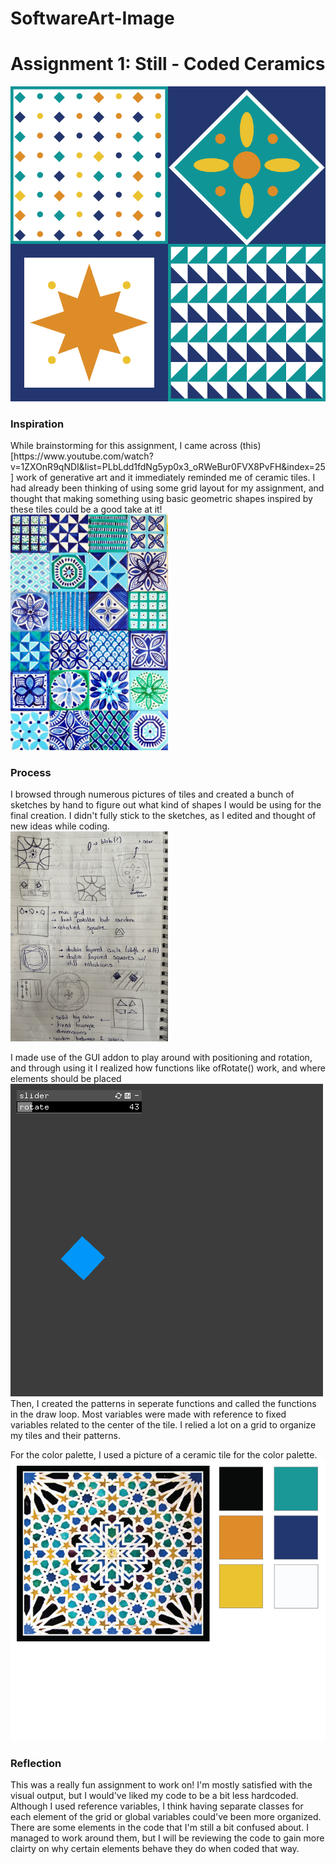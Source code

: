 # SoftwareArt-Image
<h1> Assignment 1: Still - Coded Ceramics </h1>
<img src = Assignment1/bin/data/screenshot3.png>

<h3> Inspiration </h3>
While brainstorming for this assignment, I came across (this)[https://www.youtube.com/watch?v=1ZXOnR9qNDI&list=PLbLdd1fdNg5yp0x3_oRWeBur0FVX8PvFH&index=25] work of generative art and it immediately reminded me of ceramic tiles. I had already been thinking of using some grid layout for my assignment, and thought that making something using basic geometric shapes inspired by these tiles could be a good take at it!
</br>
<img src = Assignment1/bin/data/inspo.jpg width= 50% height = 50%>
</br>
    

<h3> Process </h3> 
I browsed through numerous pictures of tiles and created a bunch of sketches by hand to figure out what kind of shapes I would be using for the final creation. I didn't fully stick to the sketches, as I edited and thought of new ideas while coding. 
</br>
<img src = Assignment1/bin/data/sketches.jpg width=50% height = 50%>
</br>
     
 I made use of the GUI addon to play around with positioning and rotation, and through using it I realized how functions like ofRotate() work, and where elements should be placed
 </br>
 <img src = Assignment1/bin/data/guiScreenshot.png>
 </br>
 Then, I created the patterns in seperate functions and called the functions in the draw loop. Most variables were made with reference to fixed variables related to the center of the tile. I relied a lot on a grid to organize my tiles and their patterns. 
 
 For the color palette, I used a picture of a ceramic tile for the color palette. 
 </br>
 <img src = Assignment1/bin/data/ColorPalette.png > 
 </br>
 
 <h3> Reflection </h3>
 This was a really fun assignment to work on! I'm mostly satisfied with the visual output, but I would've liked my code to be a bit less hardcoded. Although I used reference variables, I think having separate classes for each element of the grid or global variables could've been more organized. 
 There are some elements in the code that I'm still a bit confused about. I managed to work around them, but I will be reviewing the code to gain more clairty on why certain elements behave they do when coded that way. 
 
 
 
 
 
 




